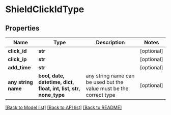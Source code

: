 # ShieldClickIdType


## Properties
Name | Type | Description | Notes
------------ | ------------- | ------------- | -------------
**click_id** | **str** |  | [optional] 
**click_ip** | **str** |  | [optional] 
**add_time** | **str** |  | [optional] 
**any string name** | **bool, date, datetime, dict, float, int, list, str, none_type** | any string name can be used but the value must be the correct type | [optional]

[[Back to Model list]](../README.md#documentation-for-models) [[Back to API list]](../README.md#documentation-for-api-endpoints) [[Back to README]](../README.md)


